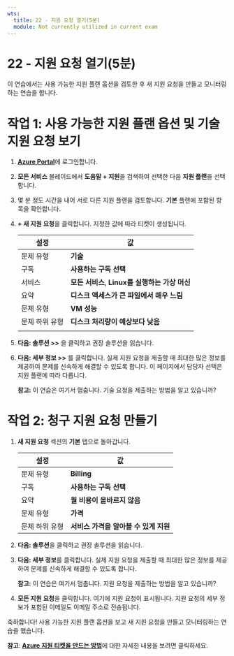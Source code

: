 ```yaml
---
wts:
  title: 22 - 지원 요청 열기(5분)
  module: Not currently utilized in current exam
---
```

# <a name="22---open-a-support-request-5-min"></a>22 - 지원 요청 열기(5분)

이 연습에서는 사용 가능한 지원 플랜 옵션을 검토한 후 새 지원 요청을 만들고 모니터링하는 연습을 합니다.

# <a name="task-1-view-available-support-plan-options-and-a-technical-support-request"></a>작업 1: 사용 가능한 지원 플랜 옵션 및 기술 지원 요청 보기

1. [**Azure Portal**](https://portal.azure.com)에 로그인합니다.

2. **모든 서비스** 블레이드에서 **도움말 + 지원**을 검색하여 선택한 다음 **지원 플랜**을 선택합니다.

3. 몇 분 정도 시간을 내어 서로 다른 지원 플랜을 검토합니다. **기본** 플랜에 포함된 항목을 확인합니다. 

4. **+ 새 지원 요청**을 클릭합니다. 지정한 값에 따라 티켓이 생성됩니다. 

    | 설정 | 값|
    |----|--------|
    | 문제 유형| **기술** |
    | 구독 | **사용하는 구독 선택** |
    | 서비스 | **모든 서비스**, **Linux를 실행하는 가상 머신** |
    | 요약 | **디스크 액세스가 큰 파일에서 매우 느림** |
    | 문제 유형 | **VM 성능** |
    | 문제 하위 유형 | **디스크 처리량이 예상보다 낮음** |    
    | | |

5. **다음: 솔루션 >>** 을 클릭하고 권장 솔루션을 읽습니다.

6. **다음: 세부 정보 >>** 를 클릭합니다. 실제 지원 요청을 제출할 때 최대한 많은 정보를 제공하여 문제를 신속하게 해결할 수 있도록 합니다. 이 페이지에서 담당자 선택은 지원 플랜에 따라 다릅니다. 

    **참고:** 이 연습은 여기서 멈춥니다. 기술 요청을 제출하는 방법을 알고 있습니까?

# <a name="task-2-create-a-billing-support-request"></a>작업 2: 청구 지원 요청 만들기

1. **새 지원 요청** 섹션의 **기본** 탭으로 돌아갑니다. 

    | 설정 | 값|
    |----|--------|
    | 문제 유형| **Billing** |
    | 구독 | **사용하는 구독 선택** |
    | 요약 | **월 비용이 올바르지 않음** |
    | 문제 유형 | **가격** |
    | 문제 하위 유형 | **서비스 가격을 알아볼 수 있게 지원** |    

2. **다음: 솔루션**을 클릭하고 권장 솔루션을 읽습니다.

3. **다음: 세부 정보**를 클릭합니다.  실제 지원 요청을 제출할 때 최대한 많은 정보를 제공하여 문제를 신속하게 해결할 수 있도록 합니다. 

    **참고:** 이 연습은 여기서 멈춥니다. 지원 요청을 제출하는 방법을 알고 있습니까?

4. **모든 지원 요청**을 클릭합니다. 여기에 지원 요청이 표시됩니다. 지원 요청의 세부 정보가 포함된 이메일도 이메일 주소로 전송됩니다.

축하합니다! 사용 가능한 지원 플랜 옵션을 보고 새 지원 요청을 만들고 모니터링하는 연습을 했습니다.

**참고**: [**Azure 지원 티켓을 만드는 방법**](https://azure.microsoft.com/en-us/support/create-ticket)에 대한 자세한 내용을 보려면 클릭하세요.
